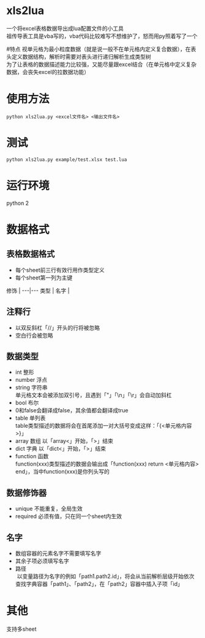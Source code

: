 # xls2lua
一个将excel表格数据导出成lua配置文件的小工具<br>
祖传导表工具是vba写的，vba代码比较难写不想维护了，怒而用py照着写了一个

#特点
视单元格为最小粒度数据（就是说一般不在单元格内定义复合数据），在表头定义数据结构，解析时需要对表头进行递归解析生成类型树<br>
为了让表格的数据描述能力比较强，又能尽量跟excel结合（在单元格中定义复杂数据，会丧失excel的拉数据功能）

# 使用方法
```
python xls2lua.py <excel文件名> <输出文件名>
```

# 测试
```
python xls2lua.py example/test.xlsx test.lua
```

# 运行环境
python 2

# 数据格式

## 表格数据格式
* 每个sheet前三行有效行用作类型定义
* 每个sheet第一列为主键

修饰 |
---|---
类型 |
名字 |



## 注释行
* 以双反斜杠「//」开头的行将被忽略
* 空白行会被忽略

## 数据类型
* int 整形<br>
* number 浮点 <br>
* string 字符串<br>
  单元格文本会被添加双引号，且遇到「"」「\n」「\r」会自动加斜杠
* bool 布尔<br>
* 0和false会翻译成false，其余值都会翻译成true
* table 单列表<br>
  table类型描述的数据将会在首尾添加一对大括号变成这样：「{<单元格内容>}」
* array 数组 以「array<」开始，「>」结束<br>
* dict 字典 以「dict<」开始，「>」结束<br>
* function 函数<br>
  function(xxx)类型描述的数据会输出成「function(xxx) return <单元格内容> end」，当中function(xxx)是你列头写的  
  
## 数据修饰器
* unique 不能重复，全局生效
* required 必须有值，只在同一个sheet内生效

## 名字
* 数组容器的元素名字不需要填写名字
* 其余子项必须填写名字
* 路径<br>
  以变量路径为名字的例如「path1.path2.id」，将会从当前解析层级开始依次查找字典容器「path1」、「path2」，在「path2」容器中插入子项「id」

# 其他
支持多sheet<br>
